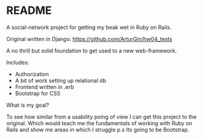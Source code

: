 # README

A social-network project for getting my beak wet in Ruby on Rails.

Original written in Django: 
https://github.com/ArturGin/hw04_tests

A no thrill but solid foundation to get used to a new web-framework.

Includes:

- Authorization
- A bit of work setting up relational db
- Frontend written in .erb
- Bootstrap for CSS


What is my goal?

To see how similar from a usability poing of view I can get this project to the original.
Which would teach me the fundamentals of working with Ruby on Rails and show me areas in which I struggle
p.s Its going to be Bootstrap.

